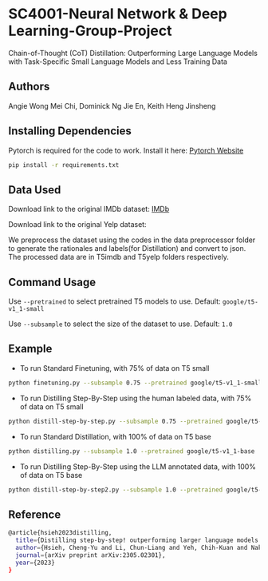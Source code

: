 # SC4001-Neural Network & Deep Learning-Group-Project
Chain-of-Thought (CoT) Distillation: Outperforming Large Language Models with Task-Specific Small Language Models and Less Training Data 

## Authors
Angie Wong Mei Chi, Dominick Ng Jie En, Keith Heng Jinsheng

## Installing Dependencies
Pytorch is required for the code to work. Install it here: [Pytorch Website](https://pytorch.org/)
```bash
pip install -r requirements.txt
```
## Data Used
Download link to the original IMDb dataset: [IMDb](https://www.kaggle.com/datasets/lakshmi25npathi/imdb-dataset-of-50k-movie-reviews)

Download link to the original Yelp dataset: 

We preprocess the dataset using the codes in the data preprocessor folder to generate the rationales and labels(for Distillation) and convert to json. The processed data are in T5imdb and T5yelp folders respectively.

## Command Usage
Use `--pretrained` to select pretrained T5 models to use. Default: `google/t5-v1_1-small`

Use `--subsample` to select the size of the dataset to use. Default: `1.0`

## Example
- To run Standard Finetuning, with 75% of data on T5 small
```bash
python finetuning.py --subsample 0.75 --pretrained google/t5-v1_1-small
```

- To run Distilling Step-By-Step using the human labeled data, with 75% of data on T5 small
```bash
python distill-step-by-step.py --subsample 0.75 --pretrained google/t5-v1_1-small
```

- To run Standard Distillation, with 100% of data on T5 base
```bash
python distilling.py --subsample 1.0 --pretrained google/t5-v1_1-base
```

- To run Distilling Step-By-Step using the LLM annotated data, with 100% of data on T5 base
```bash
python distill-step-by-step2.py --subsample 1.0 --pretrained google/t5-v1_1-base
```

## Reference
```bash
@article{hsieh2023distilling,
  title={Distilling step-by-step! outperforming larger language models with less training data and smaller model sizes},
  author={Hsieh, Cheng-Yu and Li, Chun-Liang and Yeh, Chih-Kuan and Nakhost, Hootan and Fujii, Yasuhisa and Ratner, Alexander and Krishna, Ranjay and Lee, Chen-Yu and Pfister, Tomas},
  journal={arXiv preprint arXiv:2305.02301},
  year={2023}
}
```
